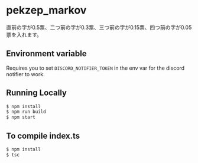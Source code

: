 # pekzep_markov

直前の字が0.5票、二つ前の字が0.3票、三つ前の字が0.15票、四つ前の字が0.05票を入れます。


## Environment variable

Requires you to set `DISCORD_NOTIFIER_TOKEN` in the env var for the discord notifier to work.

## Running Locally

```sh
$ npm install
$ npm run build
$ npm start
```

## To compile index.ts

```sh
$ npm install
$ tsc
```
